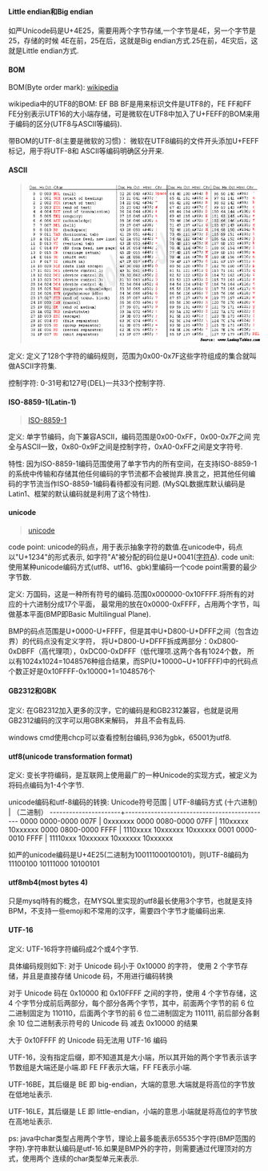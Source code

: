 #### Little endian和Big endian
如严Unicode码是U+4E25，需要用两个字节存储,一个字节是4E，另一个字节是25，存储的时候
4E在前，25在后，这就是Big endian方式.25在前，4E灾后，这就是Little endian方式.

#### BOM
BOM(Byte order mark): 
[wikipedia](https://en.wikipedia.org/wiki/Byte_order_mark)

wikipedia中的UTF8的BOM: EF BB BF是用来标识文件是UTF8的，FE FF和FF FE分别表示UTF16的大小端存储，可是微软在UTF8中加入了U+FEFF的BOM来用于编码的区分(UTF8与ASCII等编码).

带BOM的UTF-8(主要是微软的习惯)： 
微软在UTF8编码的文件开头添加U+FEFF标记，用于将UTF-8和
ASCII等编码明确区分开来.

#### ASCII
> ![ascii表](./ASCII.gif)

定义: 
定义了128个字符的编码规则，范围为0x00-0x7F这些字符组成的集合就叫做ASCII字符集.

控制字符: 
0-31号和127号(DEL)一共33个控制字符.

#### ISO-8859-1(Latin-1)
> [ISO-8859-1](https://cs.stanford.edu/people/miles/iso8859.html)

定义: 
单字节编码，向下兼容ASCII，编码范围是0x00-0xFF，0x00-0x7F之间
完全与ASCII一致，0x80-0x9F之间是控制字符，0xA0-0xFF之间是文字符号.

特性: 
因为ISO-8859-1编码范围使用了单字节内的所有空间，在支持ISO-8859-1的系统中传输和存储其他任何编码的字节流都不会被抛弃.换言之，把其他任何编码的字节流当作ISO-8859-1编码看待都没有问题.
(MySQL数据库默认编码是Latin1、框架的默认编码就是利用了这个特性).

#### unicode

> [unicode](https://www.compart.com/en/unicode)

code point: unicode的码点，用于表示抽象字符的数值.在unicode中，码点以"U+1234"的形式表示,
如字符"A"被分配的码位是U+0041([字符A](https://www.compart.com/en/unicode/U+0041)).
code unit: 使用某种unicode编码方式(utf8、utf16、gbk)里编码一个code point需要的最少字节数.

定义:
万国码，这是一种所有符号的编码.范围0x000000-0x10FFFF.将所有的对应的十六进制分成17个平面，
最常用的放在0x0000-0xFFFF，占用两个字节，叫做基本平面(BMP即Basic Multilingual Plane).

BMP的码点范围是U+0000-U+FFFF，但是其中U+D800-U+DFFF之间（包含边界）的代码点没有定义字符，
将U+D800-U+DFFF拆成两部分：0xD800-0xDBFF（高代理项），0xDC00-0xDFFF（低代理项.这两个各有1024个数，
所以有1024x1024=1048576种组合结果，而SP(U+10000~U+10FFFF)中的代码点个数正好是0x10FFFF-0x10000+1=1048576个


#### GB2312和GBK 
定义: 在GB2312加入更多的汉字，它的编码是和GB2312兼容，也就是说用GB2312编码的汉字可以用GBK来解码，
并且不会有乱码.

windows cmd使用chcp可以查看控制台编码,936为gbk，65001为utf8.

#### utf8(unicode transformation format)

定义: 变长字符编码，是互联网上使用最广的一种Unicode的实现方式，被定义为将码点编码为1-4个字节.

unicode编码和utf-8编码的转换: 
Unicode符号范围        |        UTF-8编码方式
(十六进制)             |              （二进制）
----------------------+---------------------------------------------
0000 0000-0000 007F   | 0xxxxxxx
0000 0080-0000 07FF   | 110xxxxx 10xxxxxx
0000 0800-0000 FFFF   | 1110xxxx 10xxxxxx 10xxxxxx
0001 0000-0010 FFFF   | 11110xxx 10xxxxxx 10xxxxxx 10xxxxxx

如严的unicode编码是U+4E25(二进制为100111000100101)，则UTF-8编码为
11100100 10111000 10100101


#### utf8mb4(most bytes 4)
只是mysql特有的概念，在MYSQL里实现的utf8最长使用3个字节，也就是支持BPM，不支持一些emoji和不常用的汉字，需要四个字节才能编码出来.


#### UTF-16
定义: UTF-16将字符编码成2个或4个字节.

具体编码规则如下: 
对于 Unicode 码小于 0x10000 的字符， 使用 2 个字节存储，并且是直接存储 Unicode 码，不用进行编码转换

对于 Unicode 码在 0x10000 和 0x10FFFF 之间的字符，使用 4 个字节存储，这 4 个字节分成前后两部分，每个部分各两个字节，其中，前面两个字节的前 6 位二进制固定为 110110，后面两个字节的前 6 位二进制固定为 110111, 前后部分各剩余 10 位二进制表示符号的 Unicode 码 减去 0x10000 的结果

大于 0x10FFFF 的 Unicode 码无法用 UTF-16 编码



UTF-16，没有指定后缀，即不知道其是大小端，所以其开始的两个字节表示该字节数组是大端还是小端.即
FE FF表示大端，FF FE表示小端.

UTF-16BE，其后缀是 BE 即 big-endian，大端的意思.大端就是将高位的字节放在低地址表示.

UTF-16LE，其后缀是 LE 即 little-endian，小端的意思.小端就是将高位的字节放在高地址表示.


ps:  java中char类型占用两个字节，理论上最多能表示65535个字符(BMP范围的字符).字符串默认编码是utf-16.如果是BMP外的字符，则需要通过代理顶对的方式，使用两个
连续的char类型单元来表示.

